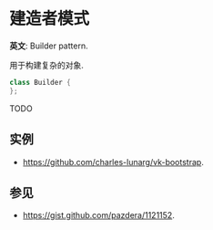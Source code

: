 # 建造者模式

**英文**: Builder pattern.  

用于构建复杂的对象.  

```cpp
class Builder {
};
```

TODO

## 实例

- <https://github.com/charles-lunarg/vk-bootstrap>.

## 参见

- <https://gist.github.com/pazdera/1121152>.
